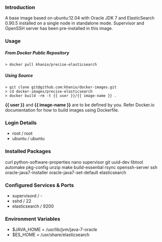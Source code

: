 ### Introduction

A base image based on ubuntu:12.04 with Oracle JDK 7 and ElasticSearch 0.90.5 installed on a single node in standalone mode. Supervisor and OpenSSH server has been pre-installed in this image.

### Usage

##### From Docker Public Repository

	> docker pull khanio/precise-elasticsearch

##### Using Source

	> git clone git@github.com:khanio/docker-images.git
	> cd docker-images/precise-elasticsearch
	> docker build -rm -t {{ user }}/{{ image-name }} .

**{{ user }}** and **{{ image-name }}** are to be defined by you. Refer Docker.io documentation for how to build images using Dockerfile.

### Login Details

- root / root
- ubuntu / ubuntu

### Installed Packages

curl python-software-properties nano supervisor git uuid-dev libtool automake pkg-config unzip make build-essential rsync openssh-server ssh oracle-java7-installer oracle-java7-set-default elasticsearch

### Configured Services & Ports

- supervisord / -
- sshd / 22
- elasticsearch / 9200

### Environment Variables

- $JAVA_HOME = /usr/lib/jvm/java-7-oracle
- $ES_HOME = /usr/share/elasticsearch